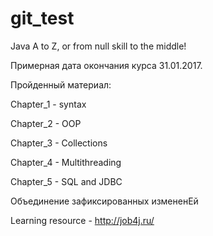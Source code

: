 # git_test
Java A to Z, or from null skill to the middle!

Примерная дата окончания курса 31.01.2017.

Пройденный материал:


Chapter_1 - syntax 

Chapter_2 - OOP
 
Chapter_3 - Collections

Chapter_4 - Multithreading

Chapter_5 - SQL and JDBC

Объединение зафиксированных измененЕй

Learning resource - http://job4j.ru/


